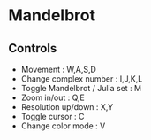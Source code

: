 # Mandelbrot

## Controls

* Movement : W,A,S,D
* Change complex number : I,J,K,L
* Toggle Mandelbrot / Julia set : M
* Zoom in/out : Q,E
* Resolution up/down : X,Y
* Toggle cursor : C
* Change color mode : V